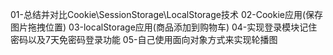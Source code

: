 01-总结并对比Cookie\SessionStorage\LocalStorage技术
02-Cookie应用(保存图片拖拽位置) 
03-localStorage应用(商品添加到购物车)
04-实现登录模块记住密码以及7天免密码登录功能
05-自己使用面向对象方式来实现轮播图
